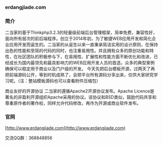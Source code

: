 ### erdangjiade.com


### 简介


二当家的基于Thinkphp3.2.3的轻量级前端后台管理框架，简单免费，兼容性好，面向所有层次的前后端程序。创立于2014年初，为了敏捷WEB应用开发和简化企业应用开发而诞生的。二当家的从诞生以来一直秉承简洁实用的设计原则，在保持出色的性能和至简的代码的同时，也注重易用性。并且拥有众多的原创功能和特性，在社区团队的积极参与下，在易用性、扩展性和性能方面不断优化和改进，已经成长为国内最领先和最具影响力的WEB应用开发人员的首选，众多的典型案例确保可以稳定用于商业以及门户级的开发。
今天先把后台模板开源，过两天了再把前端源码公开，等到时机成熟了，会把平台所有源码分享出来，仅供大家研究学习呢。（注：整站模板源码也可以查看附件压缩包）

商业友好的开源协议
二当家的遵循Apache2开源协议发布。Apache Licence是著名的非盈利开源组织Apache采用的协议。该协议和BSD类似，鼓励代码共享和尊重原作者的著作权，同样允许代码修改，再作为开源或商业软件发布。

### 官网


[http://www.erdangjiade.com](http://www.erdangjiade.com)

交流QQ群：368848856